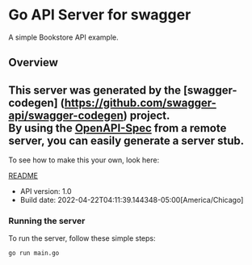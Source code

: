 # Go API Server for swagger

A simple Bookstore API example.

## Overview
This server was generated by the [swagger-codegen]
(https://github.com/swagger-api/swagger-codegen) project.  
By using the [OpenAPI-Spec](https://github.com/OAI/OpenAPI-Specification) from a remote server, you can easily generate a server stub.  
-

To see how to make this your own, look here:

[README](https://github.com/swagger-api/swagger-codegen/blob/master/README.md)

- API version: 1.0
- Build date: 2022-04-22T04:11:39.144348-05:00[America/Chicago]


### Running the server
To run the server, follow these simple steps:

```
go run main.go
```

